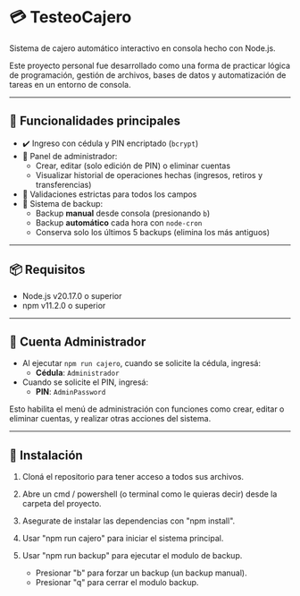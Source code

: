 # 💳 TesteoCajero

Sistema de cajero automático interactivo en consola hecho con Node.js.

Este proyecto personal fue desarrollado como una forma de practicar lógica de programación, gestión de archivos, bases de datos y automatización de tareas en un entorno de consola.

---

## 🚀 Funcionalidades principales

- ✔️ Ingreso con cédula y PIN encriptado (`bcrypt`)
- 🏦 Panel de administrador:
  - Crear, editar (solo edición de PIN) o eliminar cuentas
  - Visualizar historial de operaciones hechas (ingresos, retiros y transferencias)
- 🧪 Validaciones estrictas para todos los campos
- 💾 Sistema de backup:
  - Backup **manual** desde consola (presionando `b`)
  - Backup **automático** cada hora con `node-cron`
  - Conserva solo los últimos 5 backups (elimina los más antiguos)

---

## 📦 Requisitos

- Node.js v20.17.0 o superior  
- npm v11.2.0 o superior

---

## 🔐 Cuenta Administrador

- Al ejecutar `npm run cajero`, cuando se solicite la cédula, ingresá:
  - **Cédula**: `Administrador`
- Cuando se solicite el PIN, ingresá:
  - **PIN**: `AdminPassword`

Esto habilita el menú de administración con funciones como crear, editar o eliminar cuentas, y realizar otras acciones del sistema.

---

## 📂 Instalación

1. Cloná el repositorio para tener acceso a todos sus archivos.

2. Abre un cmd / powershell (o terminal como le quieras decir) desde la carpeta del proyecto.

3. Asegurate de instalar las dependencias con "npm install".

4. Usar "npm run cajero" para iniciar el sistema principal.

4. Usar "npm run backup" para ejecutar el modulo de backup.
    - Presionar "b" para forzar un backup (un backup manual).
    - Presionar "q" para cerrar el modulo backup.
